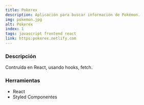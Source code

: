 ```yaml
---
title: Pokerex
description: Aplicación para buscar información de Pokémon.
img: pokemon.jpg
alt: Pokerex
index: 1
tags: javascript frontend react
link: https:pokerex.netlify.com
---
```



### Descripción

Contruída en React, usando hooks, fetch.


### Herramientas
- React
- Styled Componentes